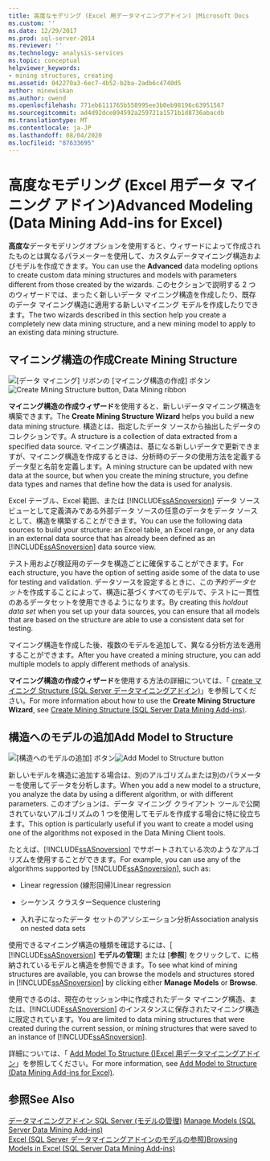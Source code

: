 ```yaml
---
title: 高度なモデリング (Excel 用データマイニングアドイン) |Microsoft Docs
ms.custom: ''
ms.date: 12/29/2017
ms.prod: sql-server-2014
ms.reviewer: ''
ms.technology: analysis-services
ms.topic: conceptual
helpviewer_keywords:
- mining structures, creating
ms.assetid: 042270a3-6ec7-4b52-b2ba-2adb6c4740d5
author: minewiskan
ms.author: owend
ms.openlocfilehash: 771eb6111765b558995ee3b0eb98196c63951567
ms.sourcegitcommit: ad4d92dce894592a259721a1571b1d8736abacdb
ms.translationtype: MT
ms.contentlocale: ja-JP
ms.lasthandoff: 08/04/2020
ms.locfileid: "87633695"
---
```

# <a name="advanced-modeling-data-mining-add-ins-for-excel"></a><span data-ttu-id="0cbdc-102">高度なモデリング (Excel 用データ マイニング アドイン)</span><span class="sxs-lookup"><span data-stu-id="0cbdc-102">Advanced Modeling (Data Mining Add-ins for Excel)</span></span>
  <span data-ttu-id="0cbdc-103">**高度な**データモデリングオプションを使用すると、ウィザードによって作成されたものとは異なるパラメーターを使用して、カスタムデータマイニング構造およびモデルを作成できます。</span><span class="sxs-lookup"><span data-stu-id="0cbdc-103">You can use the **Advanced** data modeling options to create custom data mining structures and models with parameters different from those created by the wizards.</span></span> <span data-ttu-id="0cbdc-104">このセクションで説明する 2 つのウィザードでは、まったく新しいデータ マイニング構造を作成したり、既存のデータ マイニング構造に適用する新しいマイニング モデルを作成したりできます。</span><span class="sxs-lookup"><span data-stu-id="0cbdc-104">The two wizards described in this section help you create a completely new data mining structure, and a new mining model to apply to an existing data mining structure.</span></span>  
  
## <a name="create-mining-structure"></a><span data-ttu-id="0cbdc-105">マイニング構造の作成</span><span class="sxs-lookup"><span data-stu-id="0cbdc-105">Create Mining Structure</span></span>  
 <span data-ttu-id="0cbdc-106">![[データ マイニング] リボンの [マイニング構造の作成] ボタン](media/dmc-createstruct.gif "[データ マイニング] リボンの [マイニング構造の作成] ボタン")</span><span class="sxs-lookup"><span data-stu-id="0cbdc-106">![Create Mining Structure button, Data Mining ribbon](media/dmc-createstruct.gif "Create Mining Structure button, Data Mining ribbon")</span></span>  
  
 <span data-ttu-id="0cbdc-107">**マイニング構造の作成ウィザード**を使用すると、新しいデータマイニング構造を構築できます。</span><span class="sxs-lookup"><span data-stu-id="0cbdc-107">The **Create Mining Structure Wizard** helps you build a new data mining structure.</span></span> <span data-ttu-id="0cbdc-108">構造とは、指定したデータ ソースから抽出したデータのコレクションです。</span><span class="sxs-lookup"><span data-stu-id="0cbdc-108">A structure is a collection of data extracted from a specified data source.</span></span>  <span data-ttu-id="0cbdc-109">マイニング構造は、基になる新しいデータで更新できますが、マイニング構造を作成するときは、分析時のデータの使用方法を定義するデータ型と名前を定義します。</span><span class="sxs-lookup"><span data-stu-id="0cbdc-109">A mining structure can be updated with new data at the source, but when you create the mining structure, you define data types and names that define how the data is used for analysis.</span></span>  
  
 <span data-ttu-id="0cbdc-110">Excel テーブル、Excel 範囲、または [!INCLUDE[ssASnoversion](../includes/ssasnoversion-md.md)] データ ソース ビューとして定義済みである外部データ ソースの任意のデータをデータ ソースとして、構造を構築することができます。</span><span class="sxs-lookup"><span data-stu-id="0cbdc-110">You can use the following data sources to build your structure: an Excel table, an Excel range, or any data in an external data source that has already been defined as an [!INCLUDE[ssASnoversion](../includes/ssasnoversion-md.md)] data source view.</span></span>  
  
 <span data-ttu-id="0cbdc-111">テスト用および検証用のデータを構造ごとに確保することができます。</span><span class="sxs-lookup"><span data-stu-id="0cbdc-111">For each structure, you have the option of setting aside some of the data to use for testing and validation.</span></span> <span data-ttu-id="0cbdc-112">データソースを設定するときに、この*予約データセット*を作成することによって、構造に基づくすべてのモデルで、テストに一貫性のあるデータセットを使用できるようになります。</span><span class="sxs-lookup"><span data-stu-id="0cbdc-112">By creating this *holdout data set* when you set up your data sources, you can ensure that all models that are based on the structure are able to use a consistent data set for testing.</span></span>  
  
 <span data-ttu-id="0cbdc-113">マイニング構造を作成した後、複数のモデルを追加して、異なる分析方法を適用することができます。</span><span class="sxs-lookup"><span data-stu-id="0cbdc-113">After you have created a mining structure, you can add multiple models to apply different methods of analysis.</span></span>  
  
 <span data-ttu-id="0cbdc-114">**マイニング構造の作成ウィザード**を使用する方法の詳細については、「 [create マイニング Structure &#40;SQL Server データマイニングアドイン&#41;](create-mining-structure-sql-server-data-mining-add-ins.md)」を参照してください。</span><span class="sxs-lookup"><span data-stu-id="0cbdc-114">For more information about how to use the **Create Mining Structure Wizard**, see [Create Mining Structure &#40;SQL Server Data Mining Add-ins&#41;](create-mining-structure-sql-server-data-mining-add-ins.md).</span></span>  
  
## <a name="add-model-to-structure"></a><span data-ttu-id="0cbdc-115">構造へのモデルの追加</span><span class="sxs-lookup"><span data-stu-id="0cbdc-115">Add Model to Structure</span></span>  
 <span data-ttu-id="0cbdc-116">![[構造へのモデルの追加] ボタン](media/dmc-addmodel.gif "[構造へのモデルの追加] ボタン")</span><span class="sxs-lookup"><span data-stu-id="0cbdc-116">![Add Model to Structure button](media/dmc-addmodel.gif "Add Model to Structure button")</span></span>  
  
 <span data-ttu-id="0cbdc-117">新しいモデルを構造に追加する場合は、別のアルゴリズムまたは別のパラメーターを使用してデータを分析します。</span><span class="sxs-lookup"><span data-stu-id="0cbdc-117">When you add a new model to a structure, you analyze the data by using a different algorithm, or with different parameters.</span></span> <span data-ttu-id="0cbdc-118">このオプションは、データ マイニング クライアント ツールで公開されていないアルゴリズムの 1 つを使用してモデルを作成する場合に特に役立ちます。</span><span class="sxs-lookup"><span data-stu-id="0cbdc-118">This option is particularly useful if you want to create a model using one of the algorithms not exposed in the Data Mining Client tools.</span></span>  
  
 <span data-ttu-id="0cbdc-119">たとえば、[!INCLUDE[ssASnoversion](../includes/ssasnoversion-md.md)] でサポートされている次のようなアルゴリズムを使用することができます。</span><span class="sxs-lookup"><span data-stu-id="0cbdc-119">For example, you can use any of the algorithms supported by [!INCLUDE[ssASnoversion](../includes/ssasnoversion-md.md)], such as:</span></span>  
  
-   <span data-ttu-id="0cbdc-120">Linear regression (線形回帰)</span><span class="sxs-lookup"><span data-stu-id="0cbdc-120">Linear regression</span></span>  
  
-   <span data-ttu-id="0cbdc-121">シーケンス クラスター</span><span class="sxs-lookup"><span data-stu-id="0cbdc-121">Sequence clustering</span></span>  
  
-   <span data-ttu-id="0cbdc-122">入れ子になったデータ セットのアソシエーション分析</span><span class="sxs-lookup"><span data-stu-id="0cbdc-122">Association analysis on nested data sets</span></span>  
  
 <span data-ttu-id="0cbdc-123">使用できるマイニング構造の種類を確認するには、[ [!INCLUDE[ssASnoversion](../includes/ssasnoversion-md.md)] **モデルの管理**] または [**参照**] をクリックして、に格納されているモデルと構造を参照できます。</span><span class="sxs-lookup"><span data-stu-id="0cbdc-123">To see what kind of mining structures are available, you can browse the models and structures stored in [!INCLUDE[ssASnoversion](../includes/ssasnoversion-md.md)] by clicking either **Manage Models** or **Browse**.</span></span>  
  
 <span data-ttu-id="0cbdc-124">使用できるのは、現在のセッション中に作成されたデータ マイニング構造、または、[!INCLUDE[ssASnoversion](../includes/ssasnoversion-md.md)] のインスタンスに保存されたマイニング構造に限定されています。</span><span class="sxs-lookup"><span data-stu-id="0cbdc-124">You are limited to data mining structures that were created during the current session, or mining structures that were saved to an instance of [!INCLUDE[ssASnoversion](../includes/ssasnoversion-md.md)].</span></span>  
  
 <span data-ttu-id="0cbdc-125">詳細については、「 [Add Model To Structure &#40;&#41;Excel 用データマイニングアドイン](add-model-to-structure-data-mining-add-ins-for-excel.md)」を参照してください。</span><span class="sxs-lookup"><span data-stu-id="0cbdc-125">For more information, see [Add Model to Structure &#40;Data Mining Add-ins for Excel&#41;](add-model-to-structure-data-mining-add-ins-for-excel.md).</span></span>  
  
## <a name="see-also"></a><span data-ttu-id="0cbdc-126">参照</span><span class="sxs-lookup"><span data-stu-id="0cbdc-126">See Also</span></span>  
 <span data-ttu-id="0cbdc-127">[データマイニングアドイン SQL Server &#40;モデルの管理&#41;](manage-models-sql-server-data-mining-add-ins.md) </span><span class="sxs-lookup"><span data-stu-id="0cbdc-127">[Manage Models &#40;SQL Server Data Mining Add-ins&#41;](manage-models-sql-server-data-mining-add-ins.md) </span></span>  
 [<span data-ttu-id="0cbdc-128">Excel &#40;SQL Server データマイニングアドインのモデルの参照&#41;</span><span class="sxs-lookup"><span data-stu-id="0cbdc-128">Browsing Models in Excel &#40;SQL Server Data Mining Add-ins&#41;</span></span>](browsing-models-in-excel-sql-server-data-mining-add-ins.md)  
  
  
